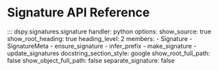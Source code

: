 # Signature API Reference

::: dspy.signatures.signature
    handler: python
    options:
        show_source: true
        show_root_heading: true
        heading_level: 2
        members:
          - Signature
          - SignatureMeta
          - ensure_signature
          - infer_prefix
          - make_signature
          - update_signatures
        docstring_section_style: google
        show_root_full_path: false
        show_object_full_path: false
        separate_signature: false
